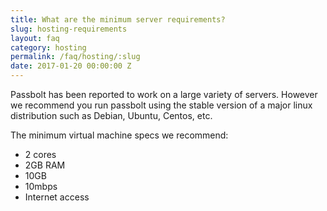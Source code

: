 ```yaml
---
title: What are the minimum server requirements?
slug: hosting-requirements
layout: faq
category: hosting
permalink: /faq/hosting/:slug
date: 2017-01-20 00:00:00 Z
---
```

Passbolt has been reported to work on a large variety of servers.
However we recommend you run passbolt using the stable version of a major linux distribution such as Debian,
Ubuntu, Centos, etc.

The minimum virtual machine specs we recommend:
- 2 cores
- 2GB RAM
- 10GB
- 10mbps 
- Internet access
